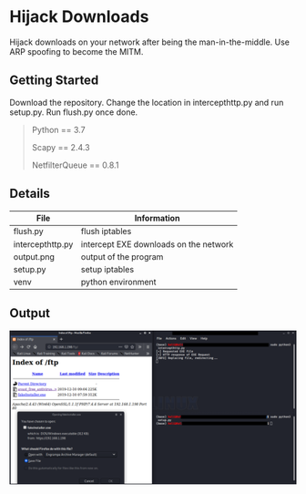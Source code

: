 # Hijack Downloads
Hijack downloads on your network after being the man-in-the-middle. Use ARP spoofing to become the MITM. 
## Getting Started
Download the repository. Change the location in intercepthttp.py and run setup.py. Run flush.py once done.
> Python == 3.7
>
> Scapy == 2.4.3
>
> NetfilterQueue == 0.8.1
>
## Details
| File | Information |
|-------|------------|
| flush.py  | flush iptables  | 
| intercepthttp.py  | intercept EXE downloads on the network | 
| output.png  | output of the program | 
| setup.py  | setup iptables | 
| venv  | python environment | 

## Output
![program output](output.png)